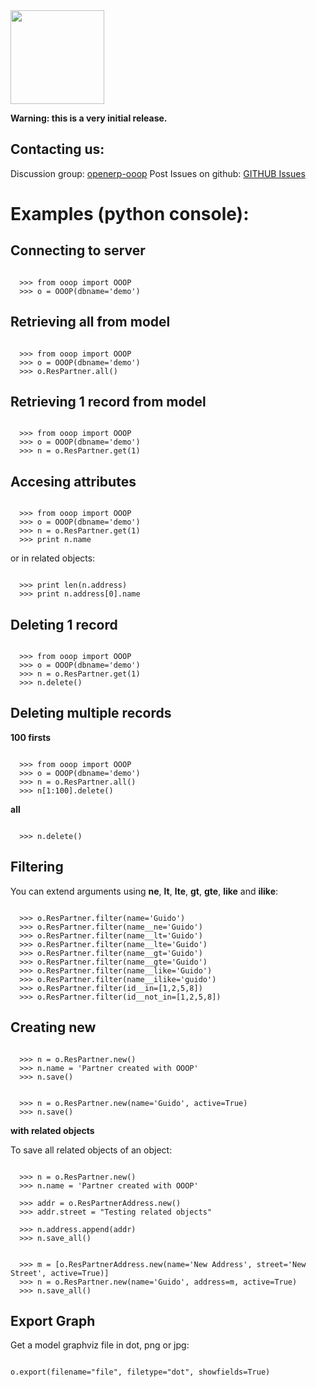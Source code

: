 <img src="http://github.com/lasarux/ooop/raw/master/artwork/ooop.png" width="150px" height="150px" />

**Warning: this is a very initial release.**


Contacting us:
--------------------

Discussion group:  [openerp-ooop](http://groups.google.es/group/openerp-ooop?hl=en&pli=1)
Post Issues on github: [GITHUB Issues](http://github.com/lasarux/ooop/issues)
  

Examples (python console):
========================

Connecting to server
--------------------
<pre><code>
  >>> from ooop import OOOP
  >>> o = OOOP(dbname='demo')
</code></pre>


Retrieving all from model
-------------------------
<pre><code>
  >>> from ooop import OOOP
  >>> o = OOOP(dbname='demo')
  >>> o.ResPartner.all()
</code></pre>

Retrieving 1 record from model
-------------------------

<pre><code>
  >>> from ooop import OOOP
  >>> o = OOOP(dbname='demo')
  >>> n = o.ResPartner.get(1)
</code></pre>

Accesing attributes
--------------------

<pre><code>
  >>> from ooop import OOOP
  >>> o = OOOP(dbname='demo')
  >>> n = o.ResPartner.get(1)
  >>> print n.name
</code></pre>

or in related objects:
  
<pre><code>
  >>> print len(n.address) 
  >>> print n.address[0].name 
</code></pre>

Deleting 1 record
--------
<pre><code>
  >>> from ooop import OOOP
  >>> o = OOOP(dbname='demo')
  >>> n = o.ResPartner.get(1)
  >>> n.delete()
</code></pre>

Deleting multiple records
---------

**100 firsts**

<pre><code>
  >>> from ooop import OOOP
  >>> o = OOOP(dbname='demo')
  >>> n = o.ResPartner.all()
  >>> n[1:100].delete()
</code></pre>

**all**

<pre><code>
  >>> n.delete()
</code></pre>

Filtering
---------

You can extend arguments using **ne**, **lt**, **lte**, **gt**, **gte**, **like** and **ilike**:

<pre><code>
  >>> o.ResPartner.filter(name='Guido')
  >>> o.ResPartner.filter(name__ne='Guido')
  >>> o.ResPartner.filter(name__lt='Guido')
  >>> o.ResPartner.filter(name__lte='Guido')
  >>> o.ResPartner.filter(name__gt='Guido')
  >>> o.ResPartner.filter(name__gte='Guido')
  >>> o.ResPartner.filter(name__like='Guido')
  >>> o.ResPartner.filter(name__ilike='guido')
  >>> o.ResPartner.filter(id__in=[1,2,5,8])
  >>> o.ResPartner.filter(id__not_in=[1,2,5,8])
</code></pre>


Creating new
------------

<pre><code>
  >>> n = o.ResPartner.new()
  >>> n.name = 'Partner created with OOOP'
  >>> n.save()
</code></pre>

<pre><code>
  >>> n = o.ResPartner.new(name='Guido', active=True)
  >>> n.save()
</code></pre>


**with related objects**

To save all related objects of an object:

<pre><code>
  >>> n = o.ResPartner.new()
  >>> n.name = 'Partner created with OOOP'

  >>> addr = o.ResPartnerAddress.new()
  >>> addr.street = "Testing related objects"

  >>> n.address.append(addr)
  >>> n.save_all()
</pre></code>

<pre><code>
  >>> m = [o.ResPartnerAddress.new(name='New Address', street='New Street', active=True)]
  >>> n = o.ResPartner.new(name='Guido', address=m, active=True)
  >>> n.save_all()
</code></pre>

Export Graph
------------

Get a model graphviz file in dot, png or jpg:
 
<pre><code>
o.export(filename="file", filetype="dot", showfields=True)
</code></pre>


